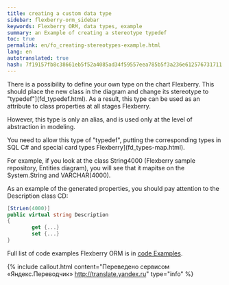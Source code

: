 ```yaml
--- 
title: creating a custom data type 
sidebar: flexberry-orm_sidebar 
keywords: Flexberry ORM, data types, example 
summary: an Example of creating a stereotype typedef 
toc: true 
permalink: en/fo_creating-stereotypes-example.html 
lang: en 
autotranslated: true 
hash: 7f19157fb8c38661eb5f52a4085ad34f59557eea785b5f3a236e612576731711 
--- 
```


There is a possibility to define your own type on the chart Flexberry. This should place the new class in the diagram and change its stereotype to "typedef"](fd_typedef.html). 
As a result, this type can be used as an attribute to class properties at all stages Flexberry. 

However, this type is only an alias, and is used only at the level of abstraction in modeling. 

You need to allow this type of "typedef", putting the corresponding types in SQL C# and special card types Flexberry](fd_types-map.html). 

For example, if you look at the class String4000 (Flexberry sample repository, Entities diagram), you will see that it mapitse on the System.String and VARCHAR(4000). 

As an example of the generated properties, you should pay attention to the Description class CD: 

```csharp
[StrLen(4000)]
public virtual string Description
{
        get {...}
        set {...}
}
``` 

Full list of code examples Flexberry ORM is in [code Examples](fo_code-samples.html). 



{% include callout.html content="Переведено сервисом «Яндекс.Переводчик» <http://translate.yandex.ru>" type="info" %}